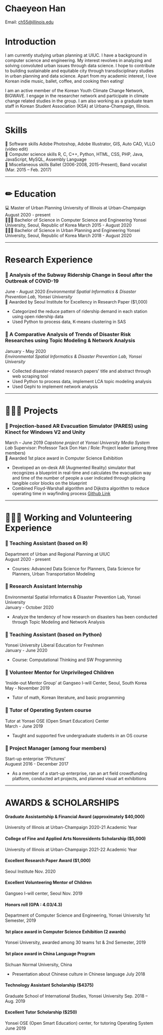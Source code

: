 # Chaeyeon Han
Email: ch55@illinois.edu
    
Introduction 
==========================
I am currently studying urban planning at UIUC. I have a background in computer science and engineering. My interest revolves in analyzing and solving convoluted urban issues through data science. I hope to contribute to building sustainable and equitable city through transdisciplinary studies in urban planning and data science. Apart from my academic interest, I love Korean indie music, ballet, coffee, and cooking then eating!  

I am an active member of the Korean Youth Climate Change Network, BIGWAVE. I engage in the researcher network and participate in climate change related studies in the group. I am also working as a graduate team staff in Korean Student Association (KSA) at Urbana-Champaign, Illinois. 
***

Skills
======
📎 Software skills
Adobe Photoshop, Adobe Illustrator, GIS, Auto CAD, VLLO (video edit)   
📎 Computer science skills
R, C, C++, Python, HTML, CSS, PHP, Java, JavaScript, MySQL, Assembly Language   
📎 Miscellaneous skills 
Ballet (2006-2008, 2015-Present), Band vocalist (Mar. 2015 – Feb. 2017)   
***
    
✏ Education 
===============
💻 Master of Urban Planning 
University of Illinois at Urban-Champaign 
August 2020 - present   
👩🏻‍🎓 Bachelor of Science in Computer Science and Engineering 
Yonsei University, Seoul, Republic of Korea 
March 2015 - August 2020   
👩🏻‍🎓 Bachelor of Science in Urban Planning and Engineering 
Yonsei University, Seoul, Republic of Korea
March 2018 - August 2020
***
    
Research Experience
======================
### 📎 Analysis of the Subway Ridership Change in Seoul after the Outbreak of COVID-19
June - August 2020
_Environmental Spatial Informatics & Disaster Prevention Lab, Yonsei University_               
🏅 Awarded by Seoul Institute for Excellency in Research Paper ($1,000)                                                        
+	Categorized the reduce pattern of ridership demand in each station using open ridership data
+	Used Python to process data, K-means clustering in SAS 

### 📎 A Comparative Analysis of Trends of Disaster Risk Researches using Topic Modeling & Network Analysis
January - May 2020   
_Environmental Spatial Informatics & Disaster Prevention Lab, Yonsei University_
+ Collected disaster-related research papers' title and abstract through web scraping tool
+ Used Python to process data, implement LCA topic modeling analysis
+ Used Gephi to implement network analysis    
---------------------         

👩🏻‍💻 Projects
==================
### 📎 Projection-based AR Evacuation Simulator (PARES) using Kinect for Windows V2 and Unity  
March – June 2019
_Capstone project at Yonsei University Media System Lab_ 
Supervisor: Professor Tack Don Han / Role: Project leader (among three members)            
🏅 Awarded 1st place award in Computer Science Exhibition          
+	Developed an on-desk AR (Augmented Reality) simulator that recognizes a blueprint in real-time and calculates the evacuation way and time of the number of people a user indicated through placing tangible color blocks on the blueprint
+	Combined Floyd-Warshall algorithm and Dijkstra algorithm to reduce operating time in wayfinding process 
[Github Link](https://github.com/bravoyourlif/PARES)

---------------------   

👩🏻‍💼 Working and Volunteering Experience
==================================================
### 📎 Teaching Assistant (based on R) 
Department of Urban and Regional Planning at UIUC             
August 2020 - present
+	Courses: Advanced Data Science for Planners, Data Science for Planners, 
Urban Transportation Modeling 

### 📎 Research Assistant Internship 
Environmental Spatial Informatics & Disaster Prevention Lab, Yonsei University          
January - October 2020
+	Analyze the tendency of how research on disasters has been conducted through Topic Modeling and Network Analysis

### 📎 Teaching Assistant (based on Python) 
Yonsei University Liberal Education for Freshmen          
January - June 2020
+	Course: Computational Thinking and SW Programming

### 📎 Volunteer Mentor for Unprivileged Children 
‘Inside-out Mentor Group’ at Gangseo I-will Center, Seoul, South Korea    
May - November 2019
+	Tutor of math, Korean literature, and basic programming

### 📎 Tutor of Operating System course
Tutor at Yonsei OSE (Open Smart Education) Center    
March - June 2019
+	Taught and supported five undergraduate students in an OS course

### 📎 Project Manager (among four members) 
Start-up enterprise ‘7Pictures’     
Auguest 2016 - December 2017
+	As a member of a start-up enterprise, ran an art field crowdfunding platform, conducted art projects, and planned visual art exhibitions

---------------------     

AWARDS & SCHOLARSHIPS	
======================
#### Graduate Assistantship & Financial Award (approximately $40,000)
University of Illinois at Urban-Champaign	2020-21 Academic Year
#### College of Fine and Applied Arts Nonresidents Scholarship ($5,000)
University of Illinois at Urban-Champaign	2021-22 Academic Year
#### Excellent Research Paper Award ($1,000)
Seoul Institute 	Nov. 2020
#### Excellent Volunteering Mentor of Children
Gangseo I-will center, Seoul 	Nov. 2019
#### Honors roll (GPA : 4.03/4.3)
Department of Computer Science and Engineering, Yonsei University	1st Semester, 2019
#### 1st place award in Computer Science Exhibition (2 awards)
Yonsei University, awarded among 30 teams	1st & 2nd Semester, 2019
#### 1st place award in China Language Program
Sichuan Normal University, China
+	Presentation about Chinese culture in Chinese language	July 2018
#### Technology Assistant Scholarship ($4375)
Graduate School of International Studies, Yonsei University	Sep. 2018 – Aug. 2019
#### Excellent Tutor Scholarship ($250)
Yonsei OSE (Open Smart Education) center, for tutoring Operating System 	June 2019


